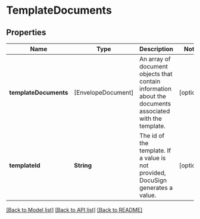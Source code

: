 # TemplateDocuments

## Properties
Name | Type | Description | Notes
------------ | ------------- | ------------- | -------------
**templateDocuments** | [EnvelopeDocument] | An array of document objects that contain information about the documents associated with the template. | [optional] 
**templateId** | **String** | The id of the template. If a value is not provided, DocuSign generates a value.  | [optional] 

[[Back to Model list]](../README.md#documentation-for-models) [[Back to API list]](../README.md#documentation-for-api-endpoints) [[Back to README]](../README.md)


